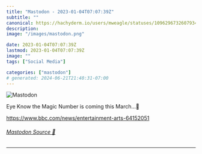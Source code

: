 ```yaml
---
title: "Mastodon - 2023-01-04T07:07:39Z"
subtitle: ""
canonical: https://hachyderm.io/users/mweagle/statuses/109629673260793413
description:
image: "/images/mastodon.png"

date: 2023-01-04T07:07:39Z
lastmod: 2023-01-04T07:07:39Z
image: ""
tags: ["Social Media"]

categories: ["mastodon"]
# generated: 2024-06-21T21:40:31-07:00
---
```

![Mastodon](/images/mastodon.png)

<p>Eye Know the Magic Number is coming this March…🙌</p><p><a href="https://www.bbc.com/news/entertainment-arts-64152051" target="_blank" rel="nofollow noopener noreferrer" translate="no"><span class="invisible">https://www.</span><span class="ellipsis">bbc.com/news/entertainment-art</span><span class="invisible">s-64152051</span></a></p>


###### [Mastodon Source 🐘](https://hachyderm.io/@mweagle/109629673260793413)

___
